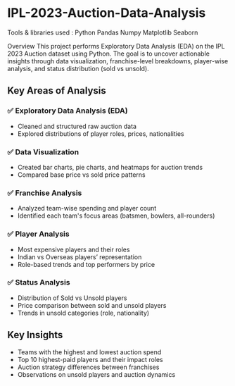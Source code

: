 # IPL-2023-Auction-Data-Analysis
 Tools & libraries used :
  Python
  Pandas
  Numpy
  Matplotlib
  Seaborn

Overview
This project performs Exploratory Data Analysis (EDA) on the IPL 2023 Auction dataset using Python. The goal is to uncover actionable insights through data visualization, franchise-level breakdowns, player-wise analysis, and status distribution (sold vs unsold).

## Key Areas of Analysis

### ✅ Exploratory Data Analysis (EDA)
- Cleaned and structured raw auction data
- Explored distributions of player roles, prices, nationalities

### ✅ Data Visualization
- Created bar charts, pie charts, and heatmaps for auction trends
- Compared base price vs sold price patterns

### ✅ Franchise Analysis
- Analyzed team-wise spending and player count
- Identified each team's focus areas (batsmen, bowlers, all-rounders)

### ✅ Player Analysis
- Most expensive players and their roles
- Indian vs Overseas players’ representation
- Role-based trends and top performers by price

### ✅ Status Analysis
- Distribution of Sold vs Unsold players
- Price comparison between sold and unsold players
- Trends in unsold categories (role, nationality)

## Key Insights
- Teams with the highest and lowest auction spend
- Top 10 highest-paid players and their impact roles
- Auction strategy differences between franchises
- Observations on unsold players and auction dynamics



  


